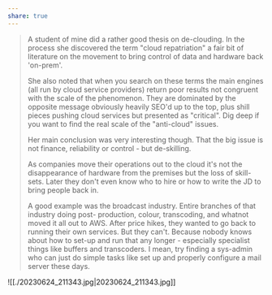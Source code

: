 ```yaml
---
share: true
---
```


> A student of mine did a rather good thesis on de-clouding. In the process she discovered the term "cloud repatriation" a fair bit of literature on the movement to bring control of data and hardware back 'on-prem'.
>
> She also noted that when you search on these terms the main engines (all run by cloud service providers) return poor results not congruent with the scale of the phenomenon. They are dominated by the opposite message obviously heavily SEO'd up to the top, plus shill pieces pushing cloud services but presented as "critical". Dig deep if you want to find the real scale of the "anti-cloud" issues.
>
> Her main conclusion was very interesting though. That the big issue is not finance, reliability or control - but de-skilling.
>
> As companies move their operations out to the cloud it's not the disappearance of hardware from the premises but the loss of skill-sets. Later they don't even know who to hire or how to write the JD to bring people back in.
>
> A good example was the broadcast industry. Entire branches of that industry doing post- production, colour, transcoding, and whatnot moved it all out to AWS. After price hikes, they wanted to go back to running their own services. But they can't. Because nobody knows about how to set-up and run that any longer - especially specialist things like buffers and transcoders. I mean, try finding a sys-admin who can just do simple tasks like set up and properly configure a mail server these days.

![[./20230624_211343.jpg|20230624_211343.jpg]]
